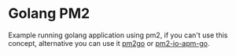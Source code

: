 # Golang PM2

Example running golang application using pm2, if you can't use this concept, alternative you can use it [pm2go](https://github.com/struCoder/pmgo) or [pm2-io-apm-go](https://github.com/keymetrics/pm2-io-apm-go).

